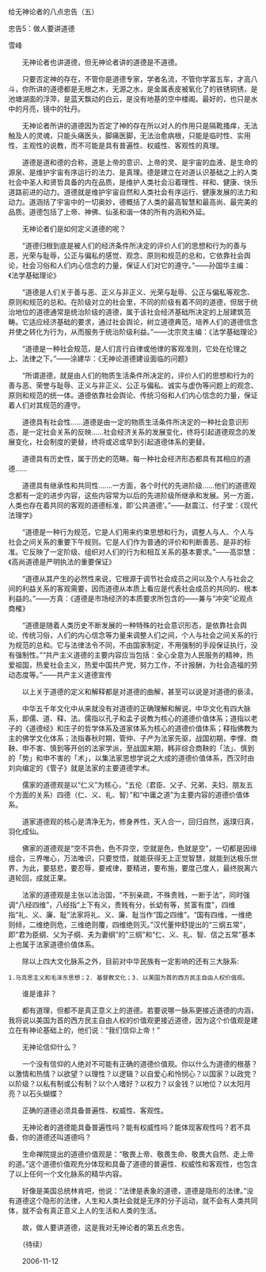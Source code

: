 给无神论者的八点忠告（五）

忠告5：做人要讲道德

雪峰


　　无神论者也讲道德，但无神论者讲的道德是不道德。

　　只要否定神的存在，不管你是道德专家，学者名流，不管你学富五车，才高八斗，你所讲的道德都是无根之木，无源之水，是金属表皮被氧化了的铁锈铜锈，是池塘湖面的浮萍，是蓝天飘动的白云，是没有地基的空中楼阁。最好的，也只是水中的月亮，镜中的牡丹。

　　无神论者所讲的道德因为否定了神的存在所以对人的作用只是隔靴搔痒，无法触及人的灵魂，只能头痛医头，脚痛医脚，无法治愈病根，只能是临时性、实用性、主观性的说教，而不可能是具有普遍性、权威性、客观性的真理。

　　道德是道和德的合称，道是上帝的意识、上帝的灵、是宇宙的血液、是生命的源泉、是维护宇宙有序运行的法力、是真理。德是建立在对道认识基础之上的人类社会中圣人和贤哲具备的内在品质，是维护人类社会沿着理性、祥和、健康、快乐道路前进的动力。道德就是维护宇宙自然和人类社会有序运行、健康发展的法力和动力。道涵括了宇宙中的一切奥妙，德概括了人类的最高智慧和最高尚、最完美的品质。道德包括了上帝、神佛、仙圣和谐一体的所有内涵和外延。

　　无神论者们是如何定义道德的呢？

　　“道德归根到底是被人们的经济条件所决定的评价人们的思想和行为的善与恶，光荣与耻辱，公正与偏私的感觉、观念、原则和规范的总和，它依靠社会舆论，社会习俗和人们内心信念的力量，保证人们对它的遵守。”——孙国华主编：《法学基础理论》

　　“道德是人们关于善与恶、正义与非正义、光荣与耻辱、公正与偏私等观念、原则和规范的总和。在阶级对立的社会里，不同的阶级有着不同的道德，但居于统治地位的道德通常是统治阶级的道德，属于该社会经济基础所决定的上层建筑范畴。它适应经济基础的要求，通过社会舆论，树立道德典范，培养人们的道德信念并使之转化为行为，从而服务于统治阶级利益。”——沈宗灵主编：《法学基础理论》

　　“道德是一种社会规范，是人们言行自律或他律的客观准则，它处在伦理之上、法律之下。”——涂建华：《无神论道德建设面临的问题》

　　“所谓道德，就是由人们的物质生活条件所决定的，评价人们的思想和行为的善与恶、荣誉与耻辱、正义与非正义、公正与偏私、诚实与虚伪等问题上的观念、原则和规范的统一体。道德依靠社会舆论、传统习俗和人们内心信念的力量，保证着人们对其规范的遵守。

　　道德具有社会性……道德是由一定的物质生活条件所决定的一种社会意识形态，是一定社会关系的反映……社会经济关系的发展变化，终将引起道德观念的发展变化，社会制度的更替，终将或迟或早到引起道德体系的更替。

　　道德具有历史性，属于历史的范畴。每一种社会经济形态都具有其相应的道德……

　　道德具有继承性和共同性…….一方面，各个时代的先进阶级……他们的道德观念都有一定的进步内容，这些内容常为以后的先进阶级所继承和发展。另一方面，人类也存在着共同的客观的道德标准，即‘公共道德’。”——赵震江、付子堂：《现代法理学》

　　“道德是一种行为规范，它是人们用来约束思想和行为，调整人与人、个人与社会之间关系的重要下午规则。它是人们作为普通的评价和判断善恶、是非的标准。它反映了一定阶级、组织对人们的行为和相互关系的基本要求。”——高崇慧：《高尚道德是严明执法的重要保证》

　　“道德从其产生的必然性来说，它根源于调节社会成员之间以及个人与社会之间的利益关系的客观需要，因而道德从本质上看应是代表社会成员的共同的、根本利益的。”——方真：《道德是市场经济的本质要求所包含的——兼与“冲突”论观点商榷》

　　“道德是随着人类历史不断发展的一种特殊的社会意识形态，是依靠社会舆论、传统习俗，人们的内心信念等力量来调整人们之间，个人与社会之间关系的行为规范的总和。它与法律法令不同，不由国家制定，不用强制的手段保证执行，没有强制性。”“共产主义道德的主要内容应当包括：全心全意为人民服务的精神，热爱祖国，热爱社会主义，热爱中国共产党，努力工作，不计报酬，为社会造福的劳动态度等。”——共产主义道德宣传

　　以上关于道德的定义和解释都是对道德的曲解，甚至可以说是对道德的亵渎。

　　中华五千年文化中从来就没有对道德的正确理解和解说，中华文化有四大脉系，即儒、道、释、法。儒指以孔子和孟子说教为核心的道德价值体系；道指以老子的《道德经》和庄子的哲学体系及道家体系为核心的道德价值体系；释指佛教为主的佛学文化体系；法指春秋时期，管仲、子产为法家先驱，战国初期，李悝、商鞅、申不害、慎到等开创的法家学派，至战国末期，韩非综合商鞅的「法」、慎到的「势」和申不害的「术」，以集法家思想学说之大成的道德价值体系，西汉时由刘向编定的《管子》就是法家的主要道德学术。

　　儒家的道德观是以“仁义”为核心，“五伦（君臣、父子、兄弟、夫妇、朋友五个方面的关系）四德（仁、义、礼、智）”和“中庸之道”为主要内容的道德价值体系。

　　道家道德观的核心是清净无为，修身养性，天人合一，回归自然，返璞归真，羽化成仙。

　　佛家的道德观是“空不异色，色不异空，空就是色，色就是空”，一切都是因缘组合，三界唯心，万法唯识，只要觉悟，就能获得无上正觉智慧，就能到达极乐世界，为此，要慈悲，要忍辱，要戒律，要精进，要布施，要度己度人，最终脱离六道轮回，成就正果。

　　法家的道德观是主张以法治国，“不别亲疏，不殊贵贱，一断于法”，同时强调“八经四维”，八经指“上下有义，贵贱有分，长幼有等，贫富有度”，四维指“礼、义、廉、耻”法家将礼、义、廉、耻当作“国之四维”。“国有四维，一维绝则倾，二维绝则危，三维绝则覆，四维绝则灭。”汉代董仲舒提出的“三纲五常”，即“君为臣纲、父为子纲、夫为妻纲”的“三纲”和“仁、义、礼、智、信之五常”基本上也属于法家道德价值体系。

　　除以上四大文化脉系之外，目前对中华民族有一定影响的还有三大脉系:

    1.马克思主义和毛泽东思想；2. 基督教文化；3. 以美国为首的西方民主自由人权价值观。

　　谁是谁非？

　　都有道理，但都不是真正意义上的道德。若要说哪一脉系更接近道德的内涵，我将说以美国为首的西方民主自由人权的价值观更接近道德，因为这个价值观是建立在有神论基础上的，他们说：“我们信仰上帝！”

　　无神论信仰什么？

　　一个没有信仰的人绝对不可能有正确的道德价值观。你以什么为道德的根基？以激情和热情？以欲望？以理性？以逻辑？以自爱心和怜悯心？以国家？以政党？以阶级？以私有制或公有制？以个人嗜好？以权力？以金钱？以地位？以太阳月亮？以石头蝴蝶？

　　正确的道德必须具备普遍性、权威性、客观性。

　　无神论者的道德能具备普遍性吗？能有权威性吗？能体现客观性吗？若不具备，你的道德还叫道德吗？

　　生命禅院提出的道德价值观是：“敬畏上帝、敬畏生命、敬畏大自然、走上帝的道。”这个道德价值观充分体现和具备了道德的普遍性、权威性和客观性，也包含了以上任何一个文化脉系的精华内容。

　　好像是美国总统林肯吧，他说：“法律是表象的道德，道德是隐形的法律。”没有道德这个隐形的法律，人生和人类社会就是无序的分子运动，就不会有人类共同体，就不会有真正意义上人的生活和人类的生活。

　　故，做人要讲道德，这是我对无神论者的第五点忠告。

　　（待续）

　　2006-11-12



